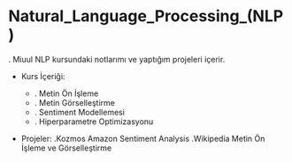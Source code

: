# Natural_Language_Processing_(NLP)
. Miuul NLP kursundaki notlarımı ve yaptığım projeleri içerir.

* Kurs İçeriği:
  * . Metin Ön İşleme
  * . Metin Görselleştirme
  * . Sentiment Modellemesi
  * . Hiperparametre Optimizasyonu
  
* Projeler:
  .Kozmos Amazon Sentiment Analysis
  .Wikipedia Metin Ön İşleme ve Görselleştirme
